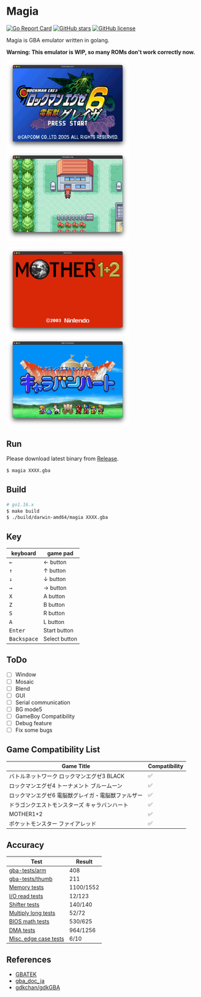 # Magia

[![Go Report Card](https://goreportcard.com/badge/github.com/pokemium/magia)](https://goreportcard.com/report/github.com/pokemium/magia)
[![GitHub stars](https://img.shields.io/github/stars/pokemium/magia)](https://github.com/pokemium/magia/stargazers)
[![GitHub license](https://img.shields.io/github/license/pokemium/magia)](https://github.com/pokemium/magia/blob/main/LICENSE)

Magia is GBA emulator written in golang.

**Warning: This emulator is WIP, so many ROMs don't work correctly now.**

<img src="img/exe6g.png" width="320" alt="exe6g" />&nbsp;<img src="img/firered.png" width="320" alt="firered" />

<img src="img/mother12.png" width="320" alt="mother12" />&nbsp;<img src="img/dqm.png" width="320" alt="dqm" />

## Run

Please download latest binary from [Release](https://github.com/pokemium/magia/releases).

```sh
$ magia XXXX.gba
```

## Build

```sh
# go1.16.x
$ make build
$ ./build/darwin-amd64/magia XXXX.gba
```

## Key

| keyboard             | game pad      |
| -------------------- | ------------- |
| <kbd>&larr;</kbd>    | &larr; button |
| <kbd>&uarr;</kbd>    | &uarr; button |
| <kbd>&darr;</kbd>    | &darr; button |
| <kbd>&rarr;</kbd>    | &rarr; button |
| <kbd>X</kbd>         | A button      |
| <kbd>Z</kbd>         | B button      |
| <kbd>S</kbd>         | R button      |
| <kbd>A</kbd>         | L button      |
| <kbd>Enter</kbd>     | Start button  |
| <kbd>Backspace</kbd> | Select button |

## ToDo

- [ ] Window
- [ ] Mosaic
- [ ] Blend
- [ ] GUI
- [ ] Serial communication
- [ ] BG mode5
- [ ] GameBoy Compatibility
- [ ] Debug feature
- [ ] Fix some bugs

## Game Compatibility List

| Game Title             | Compatibility      |
| -------------------- | ------------- |
| バトルネットワーク ロックマンエグゼ3 BLACK | ✅ |
| ロックマンエグゼ4 トーナメント ブルームーン | ✅ |
| ロックマンエグゼ6 電脳獣グレイガ・電脳獣ファルザー | ✅ |
| ドラゴンクエストモンスターズ キャラバンハート | ✅ |
| MOTHER1+2 | ✅ |
| ポケットモンスター ファイアレッド | ✅ |


## Accuracy

| Test             | Result      |
| -- | -- | 
| [gba-tests/arm](https://github.com/jsmolka/gba-tests/tree/a6447c5404c8fc2898ddc51f438271f832083b7e/arm) | 408 |
| [gba-tests/thumb](https://github.com/jsmolka/gba-tests/tree/a6447c5404c8fc2898ddc51f438271f832083b7e/thumb) | 211 |
| [Memory tests](https://github.com/mgba-emu/suite/blob/04ada216ee13c56d786e54636ac980a71d791145/src/memory.c) | 1100/1552 |
| [I/O read tests](https://github.com/mgba-emu/suite/blob/04ada216ee13c56d786e54636ac980a71d791145/src/io-read.c) | 12/123 |
| [Shifter tests](https://github.com/mgba-emu/suite/blob/04ada216ee13c56d786e54636ac980a71d791145/src/shifter.c) | 140/140 |
| [Multiply long tests](https://github.com/mgba-emu/suite/blob/04ada216ee13c56d786e54636ac980a71d791145/src/multiply-long.c) | 52/72 |
| [BIOS math tests](https://github.com/mgba-emu/suite/blob/04ada216ee13c56d786e54636ac980a71d791145/src/bios-math.c) | 530/625 |
| [DMA tests](https://github.com/mgba-emu/suite/blob/04ada216ee13c56d786e54636ac980a71d791145/src/dma.c) | 964/1256 |
| [Misc. edge case tests](https://github.com/mgba-emu/suite/blob/04ada216ee13c56d786e54636ac980a71d791145/src/misc-edge.c) | 6/10 |

## References

- [GBATEK](https://problemkaputt.de/gbatek.htm)
- [gba_doc_ja](https://github.com/pokemium/gba_doc_ja)
- [gdkchan/gdkGBA](https://github.com/gdkchan/gdkGBA)
